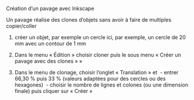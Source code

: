 Création d’un pavage avec Inkscape

Un pavage réalise des clones d’objets sans avoir à faire de multiples copier/coller


1) créer un objet, par exemple un cercle
ici, par exemple, un cercle de 20 mm avec un contour de 1 mm







2) Dans le menu « Édition » choisir cloner puis le sous menu « Créer un pavage avec des clones » »

3) Dans le menu de clonage, choisir l’onglet « Translation » et  - entrer 66,30 % puis 33 % (valeurs adaptées pour des cercles ou des hexagones)  - choisir le nombre de lignes et colones (ou une dimension finale) puis cliquer sur « Créer » 
